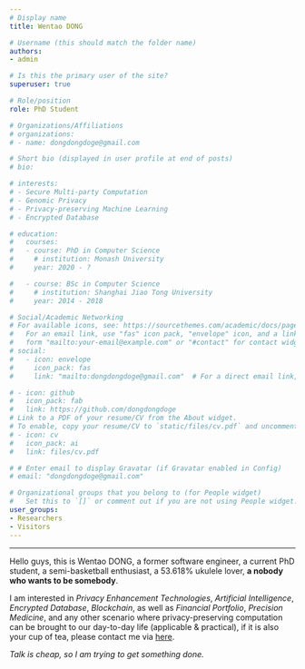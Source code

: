 ```yaml
---
# Display name
title: Wentao DONG

# Username (this should match the folder name)
authors:
- admin

# Is this the primary user of the site?
superuser: true

# Role/position
role: PhD Student

# Organizations/Affiliations
# organizations:
# - name: dongdongdoge@gmail.com

# Short bio (displayed in user profile at end of posts)
# bio: 

# interests:
# - Secure Multi-party Computation
# - Genomic Privacy
# - Privacy-preserving Machine Learning 
# - Encrypted Database

# education:
#   courses:
#   - course: PhD in Computer Science
#     # institution: Monash University
#     year: 2020 - ?

#   - course: BSc in Computer Science
#     # institution: Shanghai Jiao Tong University
#     year: 2014 - 2018

# Social/Academic Networking
# For available icons, see: https://sourcethemes.com/academic/docs/page-builder/#icons
#   For an email link, use "fas" icon pack, "envelope" icon, and a link in the
#   form "mailto:your-email@example.com" or "#contact" for contact widget.
# social: 
#   - icon: envelope
#     icon_pack: fas
#     link: "mailto:dongdongdoge@gmail.com"  # For a direct email link, use "mailto:test@example.org".

# - icon: github
#   icon_pack: fab
#   link: https://github.com/dongdongdoge
# Link to a PDF of your resume/CV from the About widget.
# To enable, copy your resume/CV to `static/files/cv.pdf` and uncomment the lines below.
# - icon: cv
#   icon_pack: ai
#   link: files/cv.pdf

# # Enter email to display Gravatar (if Gravatar enabled in Config)
# email: "dongdongdoge@gmail.com"

# Organizational groups that you belong to (for People widget)
#   Set this to `[]` or comment out if you are not using People widget.
user_groups:
- Researchers
- Visitors
---
```



---

Hello guys, this is Wentao DONG, a former software engineer, a current PhD student, a semi-basketball enthusiast, a 53.618% ukulele lover, **a nobody who wants to be somebody**.  

I am interested in _Privacy Enhancement Technologies_, _Artificial Intelligence_, _Encrypted Database_, _Blockchain_, as well as _Financial Portfolio_, _Precision Medicine_, and any other scenario where privacy-preserving computation can be brought to our day-to-day life (applicable & practical), if it is also your cup of tea, please contact me via [here](mailto:dongdongdoge@gmail.com).

_Talk is cheap, so I am trying to get something done._

